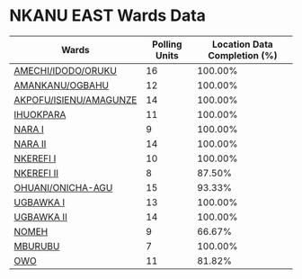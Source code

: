 
# NKANU EAST Wards Data

| Wards | Polling Units | Location Data Completion (%) |
| ---- | ----- | ------- |
| [AMECHI/IDODO/ORUKU](./wards/3121-amechi/idodo/oruku) | 16 | 100.00% |
| [AMANKANU/OGBAHU](./wards/3122-amankanu/ogbahu) | 12 | 100.00% |
| [AKPOFU/ISIENU/AMAGUNZE](./wards/3123-akpofu/isienu/amagunze) | 14 | 100.00% |
| [IHUOKPARA](./wards/3124-ihuokpara) | 11 | 100.00% |
| [NARA I](./wards/3125-nara-i) | 9 | 100.00% |
| [NARA II](./wards/3126-nara-ii) | 14 | 100.00% |
| [NKEREFI I](./wards/3127-nkerefi-i) | 10 | 100.00% |
| [NKEREFI II](./wards/3128-nkerefi-ii) | 8 | 87.50% |
| [OHUANI/ONICHA-AGU](./wards/3129-ohuani/onicha-agu) | 15 | 93.33% |
| [UGBAWKA I](./wards/3130-ugbawka-i) | 13 | 100.00% |
| [UGBAWKA II](./wards/3131-ugbawka-ii) | 14 | 100.00% |
| [NOMEH](./wards/3132-nomeh) | 9 | 66.67% |
| [MBURUBU](./wards/3133-mburubu) | 7 | 100.00% |
| [OWO](./wards/3134-owo) | 11 | 81.82% |




